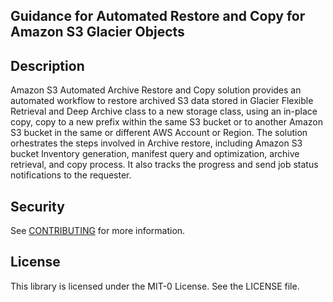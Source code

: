 ## Guidance for Automated Restore and Copy for Amazon S3 Glacier Objects

## Description
Amazon S3 Automated Archive Restore and Copy solution provides an automated workflow to restore archived S3 data stored in Glacier Flexible Retrieval and Deep Archive class to a new storage class, using an in-place copy, copy to a new prefix within the same S3 bucket or to another Amazon S3 bucket in the same or different AWS Account or Region. The solution orhestrates the steps involved in Archive restore, including Amazon S3 bucket Inventory generation, manifest query and optimization, archive retrieval, and copy process. It also tracks the progress and send job status notifications to the requester.

## Security

See [CONTRIBUTING](CONTRIBUTING.md#security-issue-notifications) for more information.

## License

This library is licensed under the MIT-0 License. See the LICENSE file.

